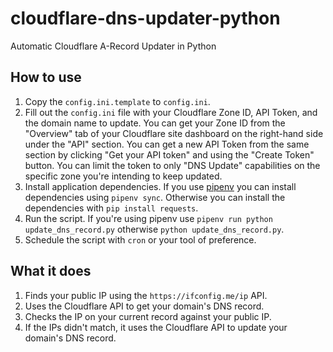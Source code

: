 # cloudflare-dns-updater-python
Automatic Cloudflare A-Record Updater in Python

## How to use
1. Copy the `config.ini.template` to `config.ini`.
2. Fill out the `config.ini` file with your Cloudflare Zone ID, API Token, and the
   domain name to update. You can get your Zone ID from the "Overview" tab of your
   Cloudflare site dashboard on the right-hand side under the "API" section. You can get
   a new API Token from the same section by clicking "Get your API token" and using the
   "Create Token" button. You can limit the token to only "DNS Update" capabilities on
   the specific zone you're intending to keep updated.
3. Install application dependencies. If you use
  [pipenv](https://pipenv.pypa.io/en/latest/) you can install dependencies using
  `pipenv sync`. Otherwise you can install the dependencies with `pip install requests`.
4. Run the script. If you're using pipenv use `pipenv run python update_dns_record.py`
   otherwise `python update_dns_record.py`.
5. Schedule the script with `cron` or your tool of preference.

## What it does
1. Finds your public IP using the `https://ifconfig.me/ip` API.
2. Uses the Cloudflare API to get your domain's DNS record.
3. Checks the IP on your current record against your public IP.
4. If the IPs didn't match, it uses the Cloudflare API to update your domain's DNS
   record.
